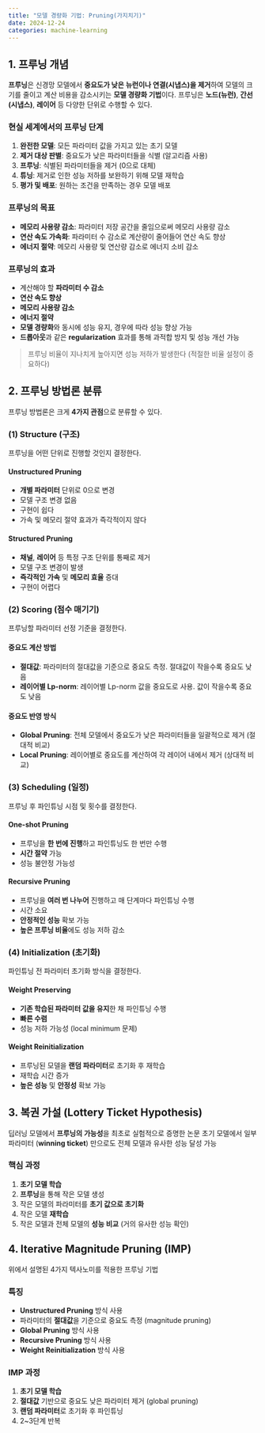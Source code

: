 ```yaml
---
title: "모델 경량화 기법: Pruning(가지치기)"
date: 2024-12-24
categories: machine-learning
---
```



## 1. 프루닝 개념

**프루닝**은 신경망 모델에서 **중요도가 낮은 뉴런이나 연결(시냅스)을 제거**하여 모델의 크기를 줄이고 계산 비용을 감소시키는 **모델 경량화 기법**이다. 프루닝은 **노드(뉴런)**, **간선(시냅스)**, **레이어** 등 다양한 단위로 수행할 수 있다.

### 현실 세계에서의 프루닝 단계
1. **완전한 모델**: 모든 파라미터 값을 가지고 있는 초기 모델
2. **제거 대상 판별**: 중요도가 낮은 파라미터들을 식별 (알고리즘 사용)
3. **프루닝**: 식별된 파라미터들을 제거 (0으로 대체)
4. **튜닝**: 제거로 인한 성능 저하를 보완하기 위해 모델 재학습
5. **평가 및 배포**: 원하는 조건을 만족하는 경우 모델 배포

### 프루닝의 목표
- **메모리 사용량 감소**: 파라미터 저장 공간을 줄임으로써 메모리 사용량 감소
- **연산 속도 가속화**: 파라미터 수 감소로 계산량이 줄어들어 연산 속도 향상
- **에너지 절약**: 메모리 사용량 및 연산량 감소로 에너지 소비 감소

### 프루닝의 효과
- 계산해야 할 **파라미터 수 감소**
- **연산 속도 향상**
- **메모리 사용량 감소**
- **에너지 절약**
- **모델 경량화**와 동시에 성능 유지, 경우에 따라 성능 향상 가능
- **드롭아웃**과 같은 **regularization** 효과를 통해 과적합 방지 및 성능 개선 가능

> 프루닝 비율이 지나치게 높아지면 성능 저하가 발생한다 (적절한 비율 설정이 중요하다)

## 2. 프루닝 방법론 분류

프루닝 방법론은 크게 **4가지 관점**으로 분류할 수 있다.

### (1) Structure (구조)
프루닝을 어떤 단위로 진행할 것인지 결정한다.

#### Unstructured Pruning
- **개별 파라미터** 단위로 0으로 변경
- 모델 구조 변경 없음
- 구현이 쉽다
- 가속 및 메모리 절약 효과가 즉각적이지 않다

#### Structured Pruning
- **채널**, **레이어** 등 특정 구조 단위를 통째로 제거
- 모델 구조 변경이 발생
- **즉각적인 가속** 및 **메모리 효율** 증대
- 구현이 어렵다

### (2) Scoring (점수 매기기)
프루닝할 파라미터 선정 기준을 결정한다.

#### 중요도 계산 방법
- **절대값**: 파라미터의 절대값을 기준으로 중요도 측정. 절대값이 작을수록 중요도 낮음
- **레이어별 Lp-norm**: 레이어별 Lp-norm 값을 중요도로 사용. 값이 작을수록 중요도 낮음

#### 중요도 반영 방식
- **Global Pruning**: 전체 모델에서 중요도가 낮은 파라미터들을 일괄적으로 제거 (절대적 비교)
- **Local Pruning**: 레이어별로 중요도를 계산하여 각 레이어 내에서 제거 (상대적 비교)

### (3) Scheduling (일정)
프루닝 후 파인튜닝 시점 및 횟수를 결정한다.

#### One-shot Pruning
- 프루닝을 **한 번에 진행**하고 파인튜닝도 한 번만 수행
- **시간 절약** 가능
- 성능 불안정 가능성

#### Recursive Pruning
- 프루닝을 **여러 번 나누어** 진행하고 매 단계마다 파인튜닝 수행
- 시간 소요
- **안정적인 성능** 확보 가능
- **높은 프루닝 비율**에도 성능 저하 감소

### (4) Initialization (초기화)
파인튜닝 전 파라미터 초기화 방식을 결정한다.

#### Weight Preserving
- **기존 학습된 파라미터 값을 유지**한 채 파인튜닝 수행
- **빠른 수렴**
- 성능 저하 가능성 (local minimum 문제)

#### Weight Reinitialization
- 프루닝된 모델을 **랜덤 파라미터**로 초기화 후 재학습
- 재학습 시간 증가
- **높은 성능** 및 **안정성** 확보 가능

## 3. 복권 가설 (Lottery Ticket Hypothesis)

딥러닝 모델에서 **프루닝의 가능성**을 최초로 실험적으로 증명한 논문
초기 모델에서 일부 파라미터 (**winning ticket**) 만으로도 전체 모델과 유사한 성능 달성 가능

### 핵심 과정
1. **초기 모델 학습**
2. **프루닝**을 통해 작은 모델 생성
3. 작은 모델의 파라미터를 **초기 값으로 초기화**
4. 작은 모델 **재학습**
5. 작은 모델과 전체 모델의 **성능 비교** (거의 유사한 성능 확인)

## 4. Iterative Magnitude Pruning (IMP)

위에서 설명된 4가지 텍사노미를 적용한 프루닝 기법

### 특징
- **Unstructured Pruning** 방식 사용
- 파라미터의 **절대값**을 기준으로 중요도 측정 (magnitude pruning)
- **Global Pruning** 방식 사용
- **Recursive Pruning** 방식 사용
- **Weight Reinitialization** 방식 사용

### IMP 과정
1. **초기 모델 학습**
2. **절대값** 기반으로 중요도 낮은 파라미터 제거 (global pruning)
3. **랜덤 파라미터**로 초기화 후 파인튜닝
4. 2~3단계 반복